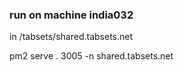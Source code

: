 ### run on machine india032

in /tabsets/shared.tabsets.net

pm2 serve . 3005 -n shared.tabsets.net
